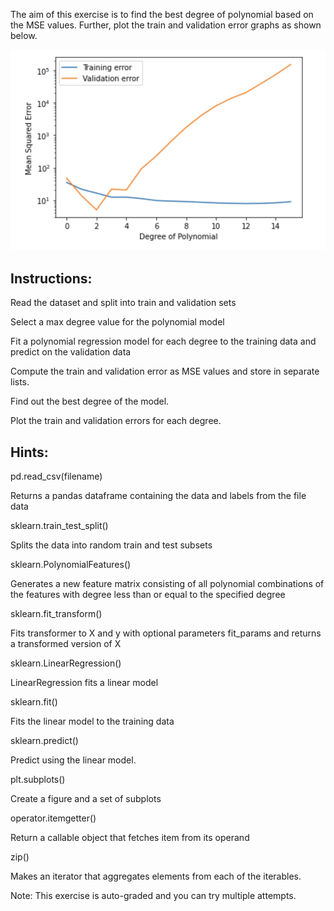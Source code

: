 The aim of this exercise is to find the best degree of polynomial based on the MSE values. Further, plot the train and validation error graphs as shown below.

![img](plot.png)



## **Instructions:**

Read the dataset and split into train and validation sets

Select a max degree value for the polynomial model

Fit a polynomial regression model for each degree to the training data and predict on the validation data

Compute the train and validation error as MSE values and store in separate lists.

Find out the best degree of the model.

Plot the train and validation errors for each degree.



## **Hints:**

pd.read_csv(filename)


 Returns a pandas dataframe containing the data and labels from the file data

sklearn.train_test_split()

Splits the data into random train and test subsets

sklearn.PolynomialFeatures()

Generates a new feature matrix consisting of all polynomial combinations of the features with degree less than or equal to the specified degree

sklearn.fit_transform()


Fits transformer to X and y with optional parameters fit_params and returns a transformed version of X

sklearn.LinearRegression()

LinearRegression fits a linear model

sklearn.fit()

Fits the linear model to the training data

sklearn.predict()

Predict using the linear model.

plt.subplots()

Create a figure and a set of subplots

operator.itemgetter()

Return a callable object that fetches item from its operand

zip()

Makes an iterator that aggregates elements from each of the iterables.



Note: This exercise is auto-graded and you can try multiple attempts. 